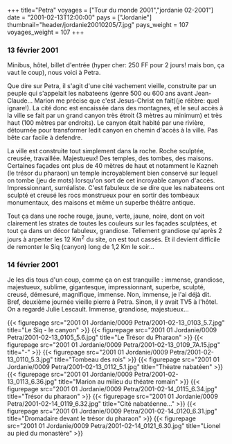 +++
title="Petra"
voyages = ["Tour du monde 2001","jordanie 02-2001"]
date = "2001-02-13T12:00:00"
pays = ["Jordanie"]
thumbnail="header/jordanie20010205/7.jpg"
pays_weight = 107
voyages_weight = 107
+++
### 13 février 2001

Minibus, hôtel, billet d'entrée (hyper cher: 250 FF pour
2 jours! mais bon, ça vaut le coup), nous voici à Petra. 

Que dire sur Petra, il s'agit d'une cité vachement vieille,
construite par un peuple qui s'appelait les nabateens (genre
500 ou 600 ans avant Jean-Claude... Marion me précise que
c'est Jesus-Christ en fait)(je réitère: quel ignare!). La
cité donc est encaissée dans des montagnes, et le seul accès
à la ville se fait par un grand canyon très étroit (3 mètres
au minimum) et très haut (100 mètres par endroits). Le canyon
était habité par une rivière, détournée pour transformer ledit
canyon en chemin d'accès à la ville. Pas bête car facile à
defendre. 

La ville est construite tout simplement dans la roche. Roche
sculptée, creusée, travaillée. Majestueux! Des temples, des
tombes, des maisons. Certaines façades ont plus de 40 mètres
de haut et notamment le Kazneh (le trésor du pharaon) un temple
incroyablement bien conservé sur lequel on tombe (jeu de mots)
lorsqu'on sort de cet incroyable canyon d'accès. Impressionnant,
surréaliste. C'est fabuleux de se dire que les nabateens ont
sculpté et creusé les rocs monstrueux pour en sortir des tombeaux
monumentaux, des maisons et même un superbe théâtre antique.


Tout ça dans une roche rouge, jaune, verte, jaune, noire,
dont on voit clairement les strates de toutes les couleurs
sur les façades sculptées, et tout ça dans un décor fabuleux,
grandiose. Tellement grandiose qu'après 2 jours à arpenter
les 12 Km<sup>2</sup> du site, on est tout cassés. Et il devient
difficile de remonter le Siq (canyon) long de 1,2 Km le soir...



### 14 février 2001


Je les dis tous d'un coup, comme ça on est tranquille : immense,
grandiose, majestueux, sublime, gigantesque, impressionnant,
superbe, sculpté, creusé, démesuré, magnifique, immense. Non,
immense, je l'ai déjà dit. Bref, deuxième journée vieille
pierre à Petra. Sinon, il y avait TV5 à l'hôtel. On a regardé
Julie Lescault. Immense, grandiose, majestueux... 


<div id="TOTO">{{< figurepage src="2001 01 Jordanie/0009 Petra/2001-02-13_0103_5.7.jpg" title="Le Siq - le canyon"  >}}
{{< figurepage src="2001 01 Jordanie/0009 Petra/2001-02-13_0105_5.6.jpg" title="Le Trésor du Pharaon"  >}}
{{< figurepage src="2001 01 Jordanie/0009 Petra/2001-02-13_0109_7A.15.jpg" title="-"  >}}
{{< figurepage src="2001 01 Jordanie/0009 Petra/2001-02-13_0110_5.3.jpg" title="Tombeau des rois"  >}}
{{< figurepage src="2001 01 Jordanie/0009 Petra/2001-02-13_0112_5.1.jpg" title="Théatre nabatéen"  >}}
{{< figurepage src="2001 01 Jordanie/0009 Petra/2001-02-13_0113_6.36.jpg" title="Marion au milieu du théatre romain"  >}}
{{< figurepage src="2001 01 Jordanie/0009 Petra/2001-02-14_0115_6.34.jpg" title="Trésor du pharaon"  >}}
{{< figurepage src="2001 01 Jordanie/0009 Petra/2001-02-14_0119_6.32.jpg" title="Cité nabatéenne…"  >}}
{{< figurepage src="2001 01 Jordanie/0009 Petra/2001-02-14_0120_6.31.jpg" title="Dromadaire devant le trésor du pharaon"  >}}
{{< figurepage src="2001 01 Jordanie/0009 Petra/2001-02-14_0121_6.30.jpg" title="Lionel au pied du monastère"  >}}
</DIV>

